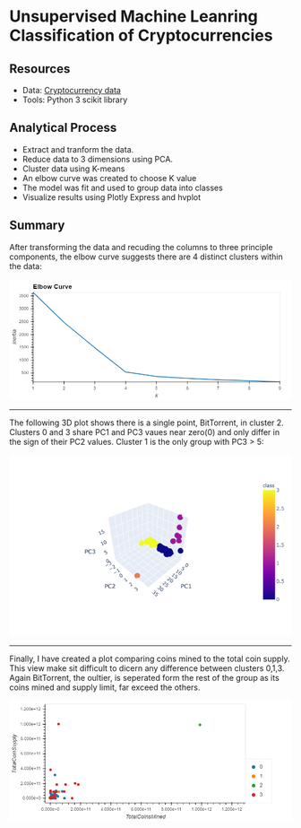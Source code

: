 # Unsupervised Machine Leanring Classification of Cryptocurrencies

## Resources
- Data: [Cryptocurrency data](https://github.com/JasmeerSangha/Cryptocurrency_ML/blob/master/Data/crypto_data.csv)
- Tools: Python 3 scikit library

## Analytical Process
- Extract and tranform the data.
- Reduce data to 3 dimensions using PCA.
- Cluster data using K-means
- An elbow curve was created to choose K value
- The model was fit and used to group data into classes
- Visualize results using Plotly Express and hvplot

## Summary
After transforming the data and recuding the columns to three principle components, the elbow curve suggests there are 4 distinct clusters within the data:

![](https://github.com/JasmeerSangha/Cryptocurrency_ML/blob/master/Images/elbow_plot.png)

---
The following 3D plot shows there is a single point, BitTorrent, in cluster 2. Clusters 0 and 3 share PC1 and PC3 vaues near zero(0) and only differ in the sign of their PC2 values. Cluster 1 is the only group with PC3 > 5:

![](https://github.com/JasmeerSangha/Cryptocurrency_ML/blob/master/Images/3D_PCA.png)

---
Finally, I have created a plot comparing coins mined to the total coin supply. This view make sit difficult to dicern any difference between clusters 0,1,3. Again BitTorrent, the oultier, is seperated form the rest of the group as its coins mined and supply limit, far exceed the others. 

![](https://github.com/JasmeerSangha/Cryptocurrency_ML/blob/master/Images/MinedvsSupply.png)
